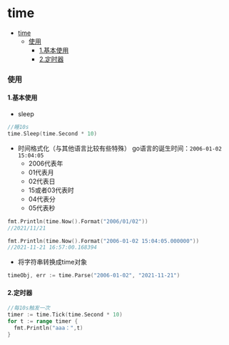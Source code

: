 # time

<!-- @import "[TOC]" {cmd="toc" depthFrom=1 depthTo=6 orderedList=false} -->
<!-- code_chunk_output -->

- [time](#time)
    - [使用](#使用)
      - [1.基本使用](#1基本使用)
      - [2.定时器](#2定时器)

<!-- /code_chunk_output -->

### 使用

#### 1.基本使用
* sleep
```go
//睡10s
time.Sleep(time.Second * 10)
```

* 时间格式化（与其他语言比较有些特殊）
go语言的诞生时间：`2006-01-02 15:04:05`
  * 2006代表年
  * 01代表月
  * 02代表日
  * 15或者03代表时
  * 04代表分
  * 05代表秒
```go
fmt.Println(time.Now().Format("2006/01/02"))
//2021/11/21

fmt.Println(time.Now().Format("2006-01-02 15:04:05.000000"))
//2021-11-21 16:57:00.168394
```

* 将字符串转换成time对象
```go
timeObj, err := time.Parse("2006-01-02", "2021-11-21")
```

#### 2.定时器
```go
//每10s触发一次
timer := time.Tick(time.Second * 10)
for t := range timer {
  fmt.Println("aaa：",t)
}
```

